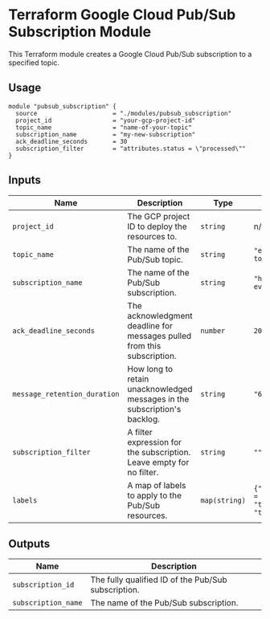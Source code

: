 # Terraform Google Cloud Pub/Sub Subscription Module

This Terraform module creates a Google Cloud Pub/Sub subscription to a specified topic.

## Usage

```hcl
module "pubsub_subscription" {
  source                     = "./modules/pubsub_subscription"
  project_id                 = "your-gcp-project-id"
  topic_name                 = "name-of-your-topic"
  subscription_name          = "my-new-subscription"
  ack_deadline_seconds       = 30
  subscription_filter        = "attributes.status = \"processed\""
}
```

## Inputs

| Name                         | Description                                                              | Type          | Default                  | Required |
| ---------------------------- | ------------------------------------------------------------------------ | ------------- | ------------------------ | :------: |
| `project_id`                 | The GCP project ID to deploy the resources to.                           | `string`      | n/a                      |   yes    |
| `topic_name`                 | The name of the Pub/Sub topic.                                           | `string`      | `"example-topic"`        |    no    |
| `subscription_name`          | The name of the Pub/Sub subscription.                                    | `string`      | `"hf-gce-vm-events-sub"` |    no    |
| `ack_deadline_seconds`       | The acknowledgment deadline for messages pulled from this subscription.  | `number`      | `20`                     |    no    |
| `message_retention_duration` | How long to retain unacknowledged messages in the subscription's backlog.| `string`      | `"604800s"`              |    no    |
| `subscription_filter`        | A filter expression for the subscription. Leave empty for no filter.     | `string`      | `""`                     |    no    |
| `labels`                     | A map of labels to apply to the Pub/Sub resources.                       | `map(string)` | `{"environment" = "dev", "terraform" = "true"}` |    no    |

## Outputs

| Name                | Description                                          |
| ------------------- | ---------------------------------------------------- |
| `subscription_id`   | The fully qualified ID of the Pub/Sub subscription.  |
| `subscription_name` | The name of the Pub/Sub subscription.                |

